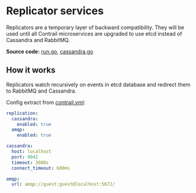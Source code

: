 # Replicator services

Replicators are a temporary layer of backward compatibility. They will be used until all Contrail microservices are upgraded to use etcd instead of Cassandra and RabbitMQ.

**Source code:** [run.go](../pkg/cmd/contrail/run.go), [cassandra.go](../pkg/db/cassandra/cassandra.go)

## How it works

Replicators watch recursively on events in etcd database and redirect them to RabbitMQ and Cassandra.

Config extract from [contrail.yml](../sample/contrail.yml):

```yaml
replication:
  cassandra:
    enabled: true
  amqp:
    enabled: true

cassandra:
  host: localhost
  port: 9042
  timeout: 3600s
  connect_timeout: 600ms

amqp:
  url: amqp://guest:guest@localhost:5672/
```
